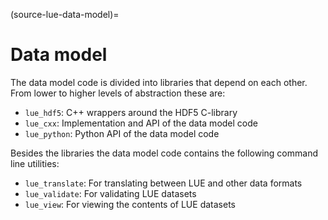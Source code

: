 (source-lue-data-model)=

# Data model

The data model code is divided into libraries that depend on each other. From lower to higher levels of
abstraction these are:

- `lue_hdf5`: C++ wrappers around the HDF5 C-library
- `lue_cxx`: Implementation and API of the data model code
- `lue_python`: Python API of the data model code

Besides the libraries the data model code contains the following command line utilities:

- `lue_translate`: For translating between LUE and other data formats
- `lue_validate`: For validating LUE datasets
- `lue_view`: For viewing the contents of LUE datasets
